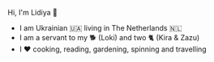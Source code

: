 Hi, I'm Lidiya 👋

- I am Ukrainian 🇺🇦 living in The Netherlands 🇳🇱 
- I am a servant to my 🐕  (Loki) and two 🐈  (Kira & Zazu)
- I ❤️ cooking, reading, gardening, spinning and travelling

